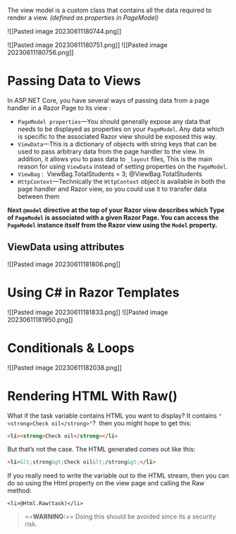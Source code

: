 The view model is a custom class that contains all the data required to render a view. *(defined as properties in PageModel)*

![[Pasted image 20230611180744.png]]

![[Pasted image 20230611180751.png]]
![[Pasted image 20230611180756.png]]

# Passing Data to Views
In ASP.NET Core, you have several ways of passing data from a page handler in a Razor Page to its view :
- `PageModel properties`—You should generally expose any data that needs to be displayed as properties on your `PageModel`. Any data which is specific to the associated Razor view should be exposed this way.
- `ViewData`—This is a dictionary of objects with string keys that can be used to pass arbitrary data from the page handler to the view.
  In addition, it allows you to pass data to `_layout` files, This is the main reason for using `ViewData` instead of setting properties on the `PageModel`.
- `ViewBag` :  ViewBag.TotalStudents = 3; @ViewBag.TotalStudents
- `HttpContext`—Technically the `HttpContext` object is available in both the page handler and Razor view, so you could use it to transfer data between them


**Next `@model` directive at the top of your Razor view describes which Type of `PageModel` is associated with a given Razor Page.
You can access the `PageModel` instance itself from the Razor view using the `Model` property.**

## ViewData using attributes 
![[Pasted image 20230611181806.png]]

# Using C# in Razor Templates
![[Pasted image 20230611181833.png]]
![[Pasted image 20230611181950.png]]

# Conditionals & Loops
![[Pasted image 20230611182038.png]]

# Rendering HTML With Raw()
What if the task variable contains HTML you want to display?
It contains `"<strong>Check oil</strong>"`?  then you might hope to get this:
```html
<li><strong>Check oil</strong></li>
```
But that’s not the case. The HTML generated comes out like this:
```html
<li>&lt;strong&gt;Check oil&lt;/strong&gt;</li>
```

If you really need to write the variable out to the HTML stream, then you can do so using the Html property on the view page and calling the Raw method:
```cshtml
<li>@Html.Raw(task)</li>
```

>==**WARNING:**== Doing this should be avoided since its a security risk.

